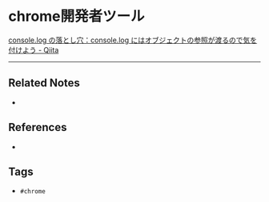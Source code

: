 # chrome開発者ツール
[console.log の落とし穴：console.log にはオブジェクトの参照が渡るので気を付けよう - Qiita](https://qiita.com/POPOPON/items/edc7a522d2ee9a50cc3a)

---
## Related Notes
- 

## References
- 

## Tags
- `#chrome` 
